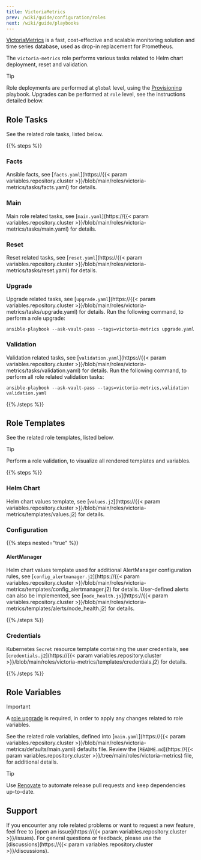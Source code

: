 ```yaml
---
title: VictoriaMetrics
prev: /wiki/guide/configuration/roles
next: /wiki/guide/playbooks
---
```


[VictoriaMetrics](https://docs.victoriametrics.com) is a fast, cost-effective and scalable monitoring solution and time series database, used as drop-in replacement for Prometheus.

The `victoria-metrics` role performs various tasks related to Helm chart deployment, reset and validation.

> [!TIP]
> Role deployments are performed at `global` level, using the [Provisioning](/k3s-cluster/wiki/guide/playbooks/provisioning) playbook. Upgrades can be performed at `role` level, see the instructions detailed below.

<!--more-->

## Role Tasks

See the related role tasks, listed below.

{{% steps %}}

### Facts

Ansible facts, see [`facts.yaml`](https://{{< param variables.repository.cluster >}}/blob/main/roles/victoria-metrics/tasks/facts.yaml) for details.

### Main

Main role related tasks, see [`main.yaml`](https://{{< param variables.repository.cluster >}}/blob/main/roles/victoria-metrics/tasks/main.yaml) for details.

### Reset

Reset related tasks, see [`reset.yaml`](https://{{< param variables.repository.cluster >}}/blob/main/roles/victoria-metrics/tasks/reset.yaml) for details.

### Upgrade

Upgrade related tasks, see [`upgrade.yaml`](https://{{< param variables.repository.cluster >}}/blob/main/roles/victoria-metrics/tasks/upgrade.yaml) for details. Run the following command, to perform a role upgrade:

```shell
ansible-playbook --ask-vault-pass --tags=victoria-metrics upgrade.yaml
```

### Validation

Validation related tasks, see [`validation.yaml`](https://{{< param variables.repository.cluster >}}/blob/main/roles/victoria-metrics/tasks/validation.yaml) for details. Run the following command, to perform all role related validation tasks:

```shell
ansible-playbook --ask-vault-pass --tags=victoria-metrics,validation validation.yaml
```

{{% /steps %}}

## Role Templates

See the related role templates, listed below.

> [!TIP]
> Perform a role validation, to visualize all rendered templates and variables.

{{% steps %}}

### Helm Chart

Helm chart values template, see [`values.j2`](https://{{< param variables.repository.cluster >}}/blob/main/roles/victoria-metrics/templates/values.j2) for details.

### Configuration

{{% steps nested="true" %}}

#### AlertManager

Helm chart values template used for additional AlertManager configuration rules, see [`config_alertmanager.j2`](https://{{< param variables.repository.cluster >}}/blob/main/roles/victoria-metrics/templates/config_alertmanager.j2) for details. User-defined alerts can also be implemented, see [`node_health.js`](https://{{< param variables.repository.cluster >}}/blob/main/roles/victoria-metrics/templates/alerts/node_health.j2) for details.

{{% /steps %}}

### Credentials

Kubernetes `Secret` resource template containing the user credentials, see [`credentials.j2`](https://{{< param variables.repository.cluster >}}/blob/main/roles/victoria-metrics/templates/credentials.j2) for details.

{{% /steps %}}

## Role Variables

> [!IMPORTANT]
> A [role upgrade](/k3s-cluster/wiki/guide/configuration/roles/victoriametrics/#upgrade) is required, in order to apply any changes related to role variables.

See the related role variables, defined into [`main.yaml`](https://{{< param variables.repository.cluster >}}/blob/main/roles/victoria-metrics/defaults/main.yaml) defaults file. Review the [`README.md`](https://{{< param variables.repository.cluster >}}/tree/main/roles/victoria-metrics) file, for additional details.

> [!TIP]
> Use [Renovate](/k3s-cluster/tutorials/handbook/tools/#renovate) to automate release pull requests and keep dependencies up-to-date.

## Support

If you encounter any role related problems or want to request a new feature, feel free to [open an issue](https://{{< param variables.repository.cluster >}}/issues). For general questions or feedback, please use the [discussions](https://{{< param variables.repository.cluster >}}/discussions).
